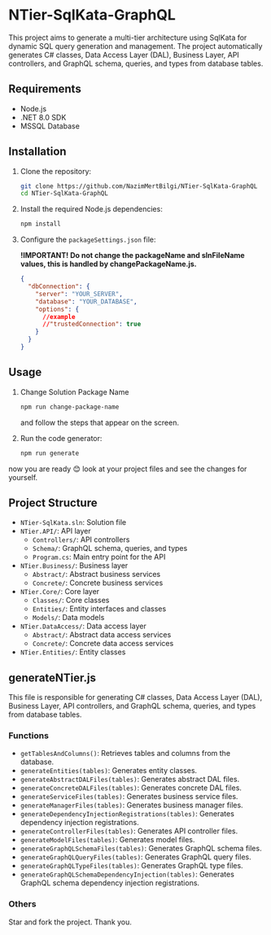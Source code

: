 # NTier-SqlKata-GraphQL

This project aims to generate a multi-tier architecture using SqlKata for dynamic SQL query generation and management. The project automatically generates C# classes, Data Access Layer (DAL), Business Layer, API controllers, and GraphQL schema, queries, and types from database tables.

## Requirements

- Node.js
- .NET 8.0 SDK
- MSSQL Database

## Installation

1. Clone the repository:
    ```sh
    git clone https://github.com/NazimMertBilgi/NTier-SqlKata-GraphQL
    cd NTier-SqlKata-GraphQL
    ```

2. Install the required Node.js dependencies:
    ```sh
    npm install
    ```

3. Configure the `packageSettings.json` file:

   
   <b>!IMPORTANT! Do not change the packageName and slnFileName values, this is handled by changePackageName.js.</b>
    ```json
    {
      "dbConnection": {
        "server": "YOUR_SERVER",
        "database": "YOUR_DATABASE",
        "options": {
          //example
          //"trustedConnection": true
        }
      }
    }
    ```

## Usage

1. Change Solution Package Name
    ```sh
    npm run change-package-name
    ```
    and follow the steps that appear on the screen.

2. Run the code generator:
    ```sh
    npm run generate
    ```
now you are ready 😊 look at your project files and see the changes for yourself.

## Project Structure

- `NTier-SqlKata.sln`: Solution file
- `NTier.API/`: API layer
  - `Controllers/`: API controllers
  - `Schema/`: GraphQL schema, queries, and types
  - `Program.cs`: Main entry point for the API
- `NTier.Business/`: Business layer
  - `Abstract/`: Abstract business services
  - `Concrete/`: Concrete business services
- `NTier.Core/`: Core layer
  - `Classes/`: Core classes
  - `Entities/`: Entity interfaces and classes
  - `Models/`: Data models
- `NTier.DataAccess/`: Data access layer
  - `Abstract/`: Abstract data access services
  - `Concrete/`: Concrete data access services
- `NTier.Entities/`: Entity classes

## generateNTier.js

This file is responsible for generating C# classes, Data Access Layer (DAL), Business Layer, API controllers, and GraphQL schema, queries, and types from database tables.

### Functions

- `getTablesAndColumns()`: Retrieves tables and columns from the database.
- `generateEntities(tables)`: Generates entity classes.
- `generateAbstractDALFiles(tables)`: Generates abstract DAL files.
- `generateConcreteDALFiles(tables)`: Generates concrete DAL files.
- `generateServiceFiles(tables)`: Generates business service files.
- `generateManagerFiles(tables)`: Generates business manager files.
- `generateDependencyInjectionRegistrations(tables)`: Generates dependency injection registrations.
- `generateControllerFiles(tables)`: Generates API controller files.
- `generateModelFiles(tables)`: Generates model files.
- `generateGraphQLSchemaFiles(tables)`: Generates GraphQL schema files.
- `generateGraphQLQueryFiles(tables)`: Generates GraphQL query files.
- `generateGraphQLTypeFiles(tables)`: Generates GraphQL type files.
- `generateGraphQLSchemaDependencyInjection(tables)`: Generates GraphQL schema dependency injection registrations.

### Others

Star and fork the project. Thank you.
